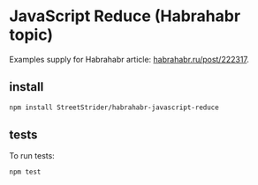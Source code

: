 JavaScript Reduce (Habrahabr topic)
=====
Examples supply for Habrahabr article: [habrahabr.ru/post/222317](http://habrahabr.ru/post/222317/).

install
-----
```sh
npm install StreetStrider/habrahabr-javascript-reduce
```

tests
-----
To run tests:
```sh
npm test
```
